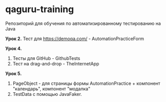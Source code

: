 # qaguru-training

Репозиторий для обучения по автоматизированному тестированию на Java

**Урок 2.**
Тест для https://demoqa.com/ - AutomationPracticeForm

**Урок 4.**
1. Тесты для GitHub - GithubTests
2. Тест на drag-and-drop - TheInternetApp

**Урок 5.**
1. PageObject - для страницы формы AutomationPractice + компонент "календарь", компонент "модалка"
2. TestData с помощью JavaFaker.
